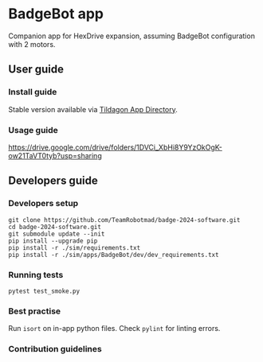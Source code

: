 # BadgeBot app

Companion app for HexDrive expansion, assuming BadgeBot configuration with 2 motors.

## User guide

### Install guide

Stable version available via [Tildagon App Directory](https://apps.badge.emfcamp.org/).

### Usage guide
https://drive.google.com/drive/folders/1DVCi_XbHi8Y9YzOkOgK-ow21TaVT0tyb?usp=sharing

## Developers guide

### Developers setup
```
git clone https://github.com/TeamRobotmad/badge-2024-software.git
cd badge-2024-software.git
git submodule update --init
pip install --upgrade pip
pip install -r ./sim/requirements.txt
pip install -r ./sim/apps/BadgeBot/dev/dev_requirements.txt
```


### Running tests
```
pytest test_smoke.py
```

### Best practise
Run `isort` on in-app python files. Check `pylint` for linting errors.


### Contribution guidelines
